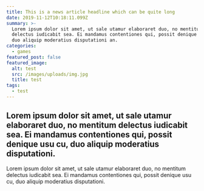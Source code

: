 ```yaml
---
title: This is a news article headline which can be quite long
date: 2019-11-12T10:18:11.099Z
summary: >-
  Lorem ipsum dolor sit amet, ut sale utamur elaboraret duo, no mentitum
  delectus iudicabit sea. Ei mandamus contentiones qui, possit denique usu cu,
  duo aliquip moderatius disputationi an.
categories:
  - games
featured_post: false
featured_image:
  alt: test
  src: /images/uploads/img.jpg
  title: test
tags:
  - test
---
```

## Lorem ipsum dolor sit amet, ut sale utamur elaboraret duo, no mentitum delectus iudicabit sea. Ei mandamus contentiones qui, possit denique usu cu, duo aliquip moderatius disputationi.

Lorem ipsum dolor sit amet, ut sale utamur elaboraret duo, no mentitum delectus iudicabit sea. Ei mandamus contentiones qui, possit denique usu cu, duo aliquip moderatius disputationi.
